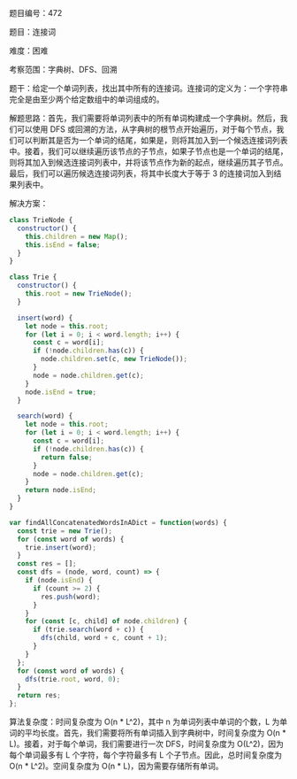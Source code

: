 题目编号：472

题目：连接词

难度：困难

考察范围：字典树、DFS、回溯

题干：给定一个单词列表，找出其中所有的连接词。连接词的定义为：一个字符串完全是由至少两个给定数组中的单词组成的。

解题思路：首先，我们需要将单词列表中的所有单词构建成一个字典树。然后，我们可以使用 DFS 或回溯的方法，从字典树的根节点开始遍历，对于每个节点，我们可以判断其是否为一个单词的结尾，如果是，则将其加入到一个候选连接词列表中。接着，我们可以继续遍历该节点的子节点，如果子节点也是一个单词的结尾，则将其加入到候选连接词列表中，并将该节点作为新的起点，继续遍历其子节点。最后，我们可以遍历候选连接词列表，将其中长度大于等于 3 的连接词加入到结果列表中。

解决方案：

```javascript
class TrieNode {
  constructor() {
    this.children = new Map();
    this.isEnd = false;
  }
}

class Trie {
  constructor() {
    this.root = new TrieNode();
  }

  insert(word) {
    let node = this.root;
    for (let i = 0; i < word.length; i++) {
      const c = word[i];
      if (!node.children.has(c)) {
        node.children.set(c, new TrieNode());
      }
      node = node.children.get(c);
    }
    node.isEnd = true;
  }

  search(word) {
    let node = this.root;
    for (let i = 0; i < word.length; i++) {
      const c = word[i];
      if (!node.children.has(c)) {
        return false;
      }
      node = node.children.get(c);
    }
    return node.isEnd;
  }
}

var findAllConcatenatedWordsInADict = function(words) {
  const trie = new Trie();
  for (const word of words) {
    trie.insert(word);
  }
  const res = [];
  const dfs = (node, word, count) => {
    if (node.isEnd) {
      if (count >= 2) {
        res.push(word);
      }
    }
    for (const [c, child] of node.children) {
      if (trie.search(word + c)) {
        dfs(child, word + c, count + 1);
      }
    }
  };
  for (const word of words) {
    dfs(trie.root, word, 0);
  }
  return res;
};
```

算法复杂度：时间复杂度为 O(n * L^2)，其中 n 为单词列表中单词的个数，L 为单词的平均长度。首先，我们需要将所有单词插入到字典树中，时间复杂度为 O(n * L)。接着，对于每个单词，我们需要进行一次 DFS，时间复杂度为 O(L^2)，因为每个单词最多有 L 个字符，每个字符最多有 L 个子节点。因此，总时间复杂度为 O(n * L^2)。空间复杂度为 O(n * L)，因为需要存储所有单词。